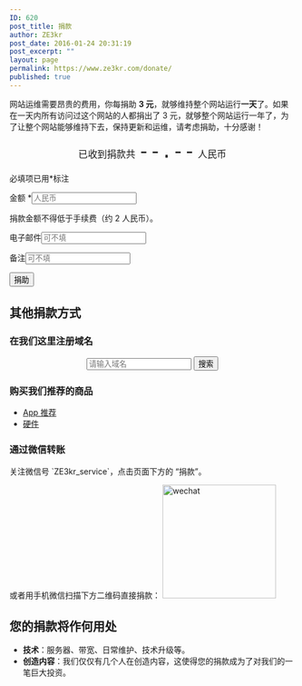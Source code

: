 ```yaml
---
ID: 620
post_title: 捐款
author: ZE3kr
post_date: 2016-01-24 20:31:19
post_excerpt: ""
layout: page
permalink: https://www.ze3kr.com/donate/
published: true
---
```

网站运维需要昂贵的费用，你每捐助 <strong>3 元</strong>，就够维持整个网站运行<strong>一天</strong>了。如果在一天内所有访问过这个网站的人都捐出了 3 元，就够整个网站运行一年了，为了让整个网站能够维持下去，保持更新和运维，请考虑捐助，十分感谢！
<p style="text-align:center;
font-size: 1.2em">已收到捐款共&nbsp;<span class="required pay-amount" style="font-family: Monaco, 'MonacoRegular', 'Courier New', monospace !important;font-size: 2em;">--.--</span> 人民币</p>
<script src="https://pay.tlo.xyz/paymentwall/form-amount.php?tag=ze3kr" async="" type="application/javascript"></script>
<form action="https://pay.tlo.xyz/paymentwall/form.php" method="get">
<p class="form-allowed-tags">必填项已用<span class="required">*</span>标注</p>
<p><label>金额 <span class="required">*</span></label><input type="number" min="0" name="amount" required="required" placeholder="人民币"/></p>
<input type="hidden" name="from" value="https://ze3kr.com/donate/"/><input type="hidden" name="title" value="捐款给 ZE3kr"/><input type="hidden" name="tag" value="ze3kr"/><input type="hidden" name="currency" value="CNY"/>
<p><label>捐款金额不得低于手续费（约 2 人民币）。</label></p>
<p><label>电子邮件</label><input type="email" name="email" placeholder="可不填" /></p>
<p><label>备注</label><input type="text" name="note" placeholder="可不填" /></p>
<input type="submit" value="捐助" />
</form>
<h2>其他捐款方式</h2>
<h3>在我们这里注册域名</h3>
<form action="https://domain.tlo.xyz/yu/domain-registration/index.php" method="get" style="text-align:center;">
<input type="text" name="txtDomainName" required="required" placeholder="请输入域名" />
<input type="hidden" name="action" value="check_availability" />
<input type="submit" value="搜索" />
</form>
<h3>购买我们推荐的商品</h3>
<ul>
<li><a href="https://ze3kr.com/category/article/app-recommend/">App 推荐</a></li>
<li><a href="https://ze3kr.com/tag/hardware/">硬件</a></li>
</ul>
<h3>通过微信转账</h3>
关注微信号 `ZE3kr_service`，点击页面下方的 “捐款”。

或者用手机微信扫描下方二维码直接捐款：
<img src="https://media.landcement.com/sites/2/20160131134410/wechat-200x200.png" alt="wechat" width="200" height="200" class="aligncenter size-thumbnail wp-image-828" />
<h2>您的捐款将作何用处</h2>
<ul>
<li><strong>技术</strong>：服务器、带宽、日常维护、技术升级等。</li>
<li><strong>创造内容</strong>：我们仅仅有几个人在创造内容，这使得您的捐款成为了对我们的一笔巨大投资。</li>
</ul>